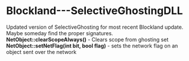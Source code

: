 # Blockland---SelectiveGhostingDLL
Updated version of SelectiveGhosting for most recent Blockland update. Maybe someday find the proper signatures.<br>
**NetObject::clearScopeAlways()** - Clears scope from ghosting set<br>
**NetObject::setNetFlag(int bit, bool flag)** - sets the network flag on an object sent over the network<br>
